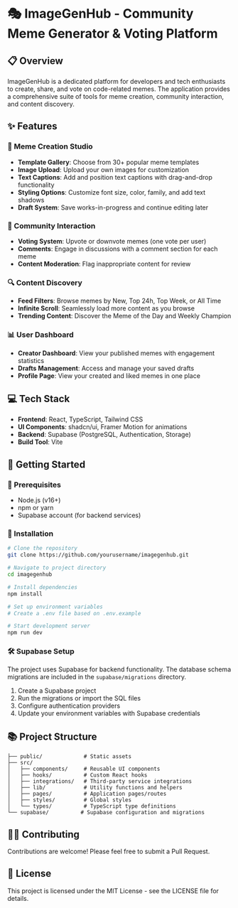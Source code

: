# 🎭 ImageGenHub - Community Meme Generator & Voting Platform

## 📋 Overview

ImageGenHub is a dedicated platform for developers and tech enthusiasts to create, share, and vote on code-related memes. The application provides a comprehensive suite of tools for meme creation, community interaction, and content discovery.

## ✨ Features

### 🎨 Meme Creation Studio
- **Template Gallery**: Choose from 30+ popular meme templates
- **Image Upload**: Upload your own images for customization
- **Text Captions**: Add and position text captions with drag-and-drop functionality
- **Styling Options**: Customize font size, color, family, and add text shadows
- **Draft System**: Save works-in-progress and continue editing later

### 👥 Community Interaction
- **Voting System**: Upvote or downvote memes (one vote per user)
- **Comments**: Engage in discussions with a comment section for each meme
- **Content Moderation**: Flag inappropriate content for review

### 🔍 Content Discovery
- **Feed Filters**: Browse memes by New, Top 24h, Top Week, or All Time
- **Infinite Scroll**: Seamlessly load more content as you browse
- **Trending Content**: Discover the Meme of the Day and Weekly Champion

### 📊 User Dashboard
- **Creator Dashboard**: View your published memes with engagement statistics
- **Drafts Management**: Access and manage your saved drafts
- **Profile Page**: View your created and liked memes in one place

## 💻 Tech Stack

- **Frontend**: React, TypeScript, Tailwind CSS
- **UI Components**: shadcn/ui, Framer Motion for animations
- **Backend**: Supabase (PostgreSQL, Authentication, Storage)
- **Build Tool**: Vite

## 🚀 Getting Started

### 📍 Prerequisites
- Node.js (v16+)
- npm or yarn
- Supabase account (for backend services)

### 🔰 Installation

```bash
# Clone the repository
git clone https://github.com/yourusername/imagegenhub.git

# Navigate to project directory
cd imagegenhub

# Install dependencies
npm install

# Set up environment variables
# Create a .env file based on .env.example

# Start development server
npm run dev
```

### 🛠 Supabase Setup

The project uses Supabase for backend functionality. The database schema migrations are included in the `supabase/migrations` directory.

1. Create a Supabase project
2. Run the migrations or import the SQL files
3. Configure authentication providers
4. Update your environment variables with Supabase credentials

## 📚 Project Structure

```
├── public/             # Static assets
├── src/
│   ├── components/     # Reusable UI components
│   ├── hooks/          # Custom React hooks
│   ├── integrations/   # Third-party service integrations
│   ├── lib/            # Utility functions and helpers
│   ├── pages/          # Application pages/routes
│   ├── styles/         # Global styles
│   └── types/          # TypeScript type definitions
└── supabase/          # Supabase configuration and migrations
```

## 👮‍♀️ Contributing

Contributions are welcome! Please feel free to submit a Pull Request.

## 📜 License

This project is licensed under the MIT License - see the LICENSE file for details.

